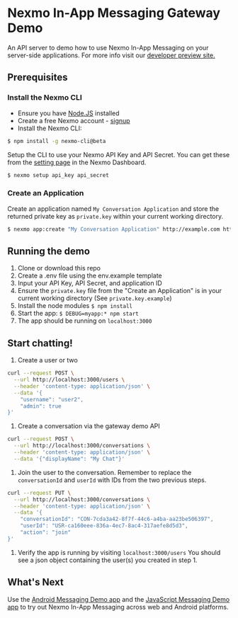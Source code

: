 # Nexmo In-App Messaging Gateway Demo

An API server to demo how to use Nexmo In-App Messaging on your server-side applications. For more info visit our [developer preview site.](https://ea.developer.nexmo.com/conversation/overview)

## Prerequisites

### Install the Nexmo CLI

* Ensure you have [Node.JS](https://nodejs.org/) installed
* Create a free Nexmo account - [signup](https://dashboard.nexmo.com)
* Install the Nexmo CLI:

```bash
$ npm install -g nexmo-cli@beta
```

Setup the CLI to use your Nexmo API Key and API Secret. You can get these from the [setting page](https://dashboard.nexmo.com/settings) in the Nexmo Dashboard.

```bash
$ nexmo setup api_key api_secret
```

### Create an Application

Create an application named `My Conversation Application` and store the returned private key as `private.key` within your current working directory.

```sh
$ nexmo app:create "My Conversation Application" http://example.com http://example.com --type=rtc --keyfile=private.key
```

## Running the demo

1. Clone or download this repo
1. Create a .env file using the env.example template
1. Input your API Key, API Secret, and application ID
1. Ensure the `private.key` file from the "Create an Application" is in your current working directory (See `private.key.example`)
1. Install the node modules `$ npm install`
1. Start the app: `$ DEBUG=myapp:* npm start`
1. The app should be running on `localhost:3000`

## Start chatting!

1. Create a user or two
```sh
curl --request POST \
  --url http://localhost:3000/users \
  --header 'content-type: application/json' \
  --data '{
	"username": "user2",
	"admin": true
}'
```

1. Create a conversation via the gateway demo API
```sh
curl --request POST \
  --url http://localhost:3000/conversations \
  --header 'content-type: application/json' \
  --data '{"displayName": "My Chat"}'
```

1. Join the user to the conversation. Remember to replace the `conversationId` and `userId` with IDs from the two previous steps.
```sh
curl --request PUT \
  --url http://localhost:3000/conversations \
  --header 'content-type: application/json' \
  --data '{
	"conversationId": "CON-7cda3a42-8f7f-44c6-a4ba-aa23be506397",
	"userId": "USR-ca160eee-836a-4ec7-8ac4-317aefe8d5d3",
	"action": "join"
}'
```

1. Verify the app is running by visiting `localhost:3000/users` You should see a json object containing the user(s) you created in step 1.

## What's Next

Use the [Android Messaging Demo app](https://github.com/Nexmo/messaging-demo-android) and the [JavaScript Messaging Demo app](https://github.com/Nexmo/messaging-demo-js) to try out Nexmo In-App Messaging across web and Android platforms.
